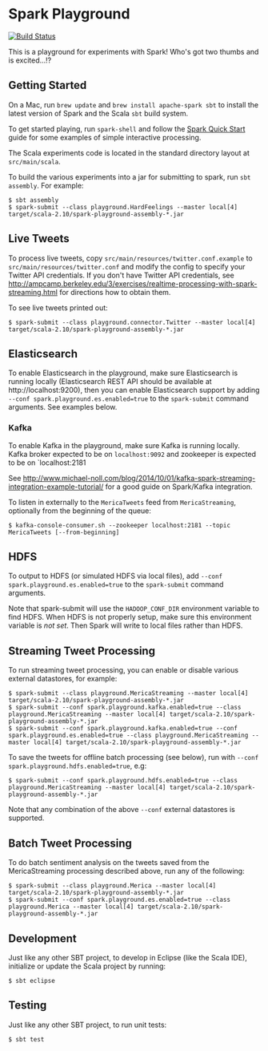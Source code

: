 # Spark Playground

[![Build Status](https://travis-ci.org/jdutton/spark-playground.svg?branch=master)](https://travis-ci.org/jdutton/spark-playground)

This is a playground for experiments with Spark!  Who's got two thumbs and is excited...!?

## Getting Started

On a Mac, run `brew update` and `brew install apache-spark sbt` to install the latest version of
Spark and the Scala `sbt` build system.

To get started playing, run `spark-shell` and follow the
[Spark Quick Start](http://spark.apache.org/docs/latest/quick-start.html) guide for some examples of
simple interactive processing.

The Scala experiments code is located in the standard directory layout at `src/main/scala`.

To build the various experiments into a jar for submitting to spark, run `sbt assembly`.  For example:

```
$ sbt assembly
$ spark-submit --class playground.HardFeelings --master local[4] target/scala-2.10/spark-playground-assembly-*.jar
```

## Live Tweets

To process live tweets, copy `src/main/resources/twitter.conf.example` to
`src/main/resources/twitter.conf` and modify the config to specify your Twitter API credentials.  If
you don't have Twitter API credentials, see
http://ampcamp.berkeley.edu/3/exercises/realtime-processing-with-spark-streaming.html for directions
how to obtain them.

To see live tweets printed out:

```
$ spark-submit --class playground.connector.Twitter --master local[4] target/scala-2.10/spark-playground-assembly-*.jar
```

## Elasticsearch

To enable Elasticsearch in the playground, make sure Elasticsearch is running locally (Elasticsearch
REST API should be available at http://localhost:9200), then you can enable Elasticsearch support
by adding `--conf spark.playground.es.enabled=true` to the `spark-submit` command arguments.
See examples below.

### Kafka

To enable Kafka in the playground, make sure Kafka is running locally.  Kafka broker expected to be
on `localhost:9092` and zookeeper is expected to be on `localhost:2181

See http://www.michael-noll.com/blog/2014/10/01/kafka-spark-streaming-integration-example-tutorial/
for a good guide on Spark/Kafka integration.

To listen in externally to the `MericaTweets` feed from `MericaStreaming`, optionally from the
beginning of the queue:

```
$ kafka-console-consumer.sh --zookeeper localhost:2181 --topic MericaTweets [--from-beginning]
```

## HDFS

To output to HDFS (or simulated HDFS via local files), add `--conf spark.playground.es.enabled=true`
to the `spark-submit` command arguments.

Note that spark-submit will use the `HADOOP_CONF_DIR` environment variable to find HDFS.  When HDFS
is not properly setup, make sure this environment variable is *not set*.  Then Spark will write to
local files rather than HDFS.

## Streaming Tweet Processing

To run streaming tweet processing, you can enable or disable various external datastores, for example:

```
$ spark-submit --class playground.MericaStreaming --master local[4] target/scala-2.10/spark-playground-assembly-*.jar
$ spark-submit --conf spark.playground.kafka.enabled=true --class playground.MericaStreaming --master local[4] target/scala-2.10/spark-playground-assembly-*.jar
$ spark-submit --conf spark.playground.kafka.enabled=true --conf spark.playground.es.enabled=true --class playground.MericaStreaming --master local[4] target/scala-2.10/spark-playground-assembly-*.jar
```

To save the tweets for offline batch processing (see below), run with `--conf
spark.playground.hdfs.enabled=true`, e.g:

```
$ spark-submit --conf spark.playground.hdfs.enabled=true --class playground.MericaStreaming --master local[4] target/scala-2.10/spark-playground-assembly-*.jar
```

Note that any combination of the above `--conf` external datastores is supported.


## Batch Tweet Processing

To do batch sentiment analysis on the tweets saved from the MericaStreaming processing described
above, run any of the following:

```
$ spark-submit --class playground.Merica --master local[4] target/scala-2.10/spark-playground-assembly-*.jar
$ spark-submit --conf spark.playground.es.enabled=true --class playground.Merica --master local[4] target/scala-2.10/spark-playground-assembly-*.jar
```

## Development

Just like any other SBT project, to develop in Eclipse (like the Scala IDE), initialize or update the Scala project by running:

```
$ sbt eclipse
```

## Testing

Just like any other SBT project, to run unit tests:

```
$ sbt test
```
